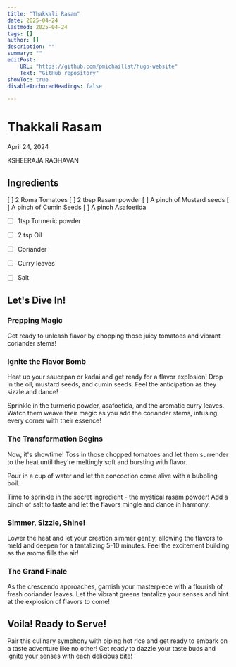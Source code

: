 ```yaml
---
title: "Thakkali Rasam" 
date: 2025-04-24 
lastmod: 2025-04-24  
tags: []
author: []
description: ""
summary: ""
editPost:
    URL: "https://github.com/pmichaillat/hugo-website"
    Text: "GitHub repository"
showToc: true
disableAnchoredHeadings: false

---
```


# Thakkali Rasam

April 24, 2024 

KSHEERAJA RAGHAVAN

## Ingredients

 [ ]  2 Roma Tomatoes
 [ ]  2 tbsp Rasam powder
 [ ]  A pinch of Mustard seeds
 [ ]  A pinch of Cumin Seeds
 [ ]  A pinch Asafoetida
- [ ]  1tsp Turmeric powder
- [ ]  2 tsp Oil
- [ ]  Coriander
- [ ]  Curry leaves
- [ ]  Salt



## **Let's Dive In!**

### **Prepping Magic**

Get ready to unleash flavor by chopping those juicy tomatoes and vibrant coriander stems!

### **Ignite the Flavor Bomb**

Heat up your saucepan or kadai and get ready for a flavor explosion! Drop in the oil, mustard seeds, and cumin seeds. Feel the anticipation as they sizzle and dance!

Sprinkle in the turmeric powder, asafoetida, and the aromatic curry leaves. Watch them weave their magic as you add the coriander stems, infusing every corner with their essence!

### **The Transformation Begins**

Now, it's showtime! Toss in those chopped tomatoes and let them surrender to the heat until they're meltingly soft and bursting with flavor.

Pour in a cup of water and let the concoction come alive with a bubbling boil.

Time to sprinkle in the secret ingredient - the mystical rasam powder! Add a pinch of salt to taste and let the flavors mingle and dance in harmony.

### **Simmer, Sizzle, Shine!**

Lower the heat and let your creation simmer gently, allowing the flavors to meld and deepen for a tantalizing 5-10 minutes. Feel the excitement building as the aroma fills the air!

### **The Grand Finale**

As the crescendo approaches, garnish your masterpiece with a flourish of fresh coriander leaves. Let the vibrant greens tantalize your senses and hint at the explosion of flavors to come!

## **Voila! Ready to Serve!**

Pair this culinary symphony with piping hot rice and get ready to embark on a taste adventure like no other! Get ready to dazzle your taste buds and ignite your senses with each delicious bite!